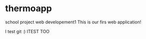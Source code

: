 # thermoapp
school project web developement1
This is our firs web application!

I test git :)
ITEST TOO